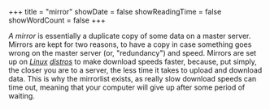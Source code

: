 +++
title = "mirror"
showDate = false
showReadingTime = false
showWordCount = false
+++

*A mirror* is essentially a duplicate copy of some data on a master server. Mirrors are kept for two reasons, to have a copy in case something goes wrong on the master server (or, "redundancy") and speed. Mirrors are set up on [_Linux_](/arch-install-guide/glossary/kernel) [_distros_](/arch-install-guide/glossary/distro) to make download speeds faster, because, put simply, the closer you are to a server, the less time it takes to upload and download data. This is why the mirrorlist exists, as really slow download speeds can time out, meaning that your computer will give up after some period of waiting.